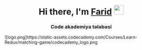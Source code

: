 <h1 align="center">Hi there, I'm <a href="https://daniilshat.ru/" target="_blank">Farid</a> 
<img src="https://github.com/blackcater/blackcater/raw/main/images/Hi.gif" height="32"/></h1>
<h3 align="center">Code akademiya tələbəsi</h3>
![logo.png]https://static-assets.codecademy.com/Courses/Learn-Redux/matching-game/codecademy_logo.png